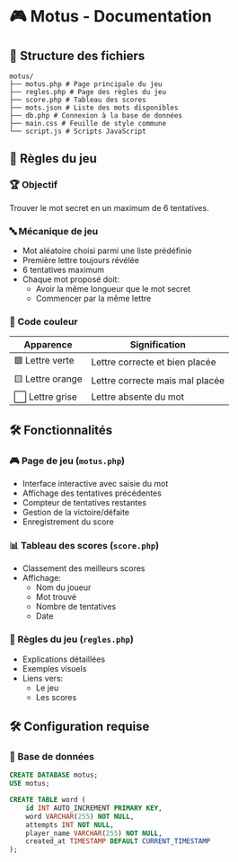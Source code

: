 # 🎮 Motus - Documentation

## 📂 Structure des fichiers

```
motus/
├── motus.php # Page principale du jeu
├── regles.php # Page des règles du jeu
├── score.php # Tableau des scores
├── mots.json # Liste des mots disponibles
├── db.php # Connexion à la base de données
├── main.css # Feuille de style commune
└── script.js # Scripts JavaScript
```

## 🎯 Règles du jeu

### 🏆 Objectif
Trouver le mot secret en un maximum de 6 tentatives.

### 🔤 Mécanique de jeu
- Mot aléatoire choisi parmi une liste prédéfinie
- Première lettre toujours révélée
- 6 tentatives maximum
- Chaque mot proposé doit:
  - Avoir la même longueur que le mot secret
  - Commencer par la même lettre

### 🎨 Code couleur
| Apparence | Signification |
|-----------|---------------|
| 🟩 Lettre verte | Lettre correcte et bien placée |
| 🟨 Lettre orange | Lettre correcte mais mal placée |
| ⬜ Lettre grise | Lettre absente du mot |

## 🛠️ Fonctionnalités

### 🎮 Page de jeu (`motus.php`)
- Interface interactive avec saisie du mot
- Affichage des tentatives précédentes
- Compteur de tentatives restantes
- Gestion de la victoire/défaite
- Enregistrement du score

### 📊 Tableau des scores (`score.php`)
- Classement des meilleurs scores
- Affichage:
  - Nom du joueur
  - Mot trouvé
  - Nombre de tentatives
  - Date

### 📖 Règles du jeu (`regles.php`)
- Explications détaillées
- Exemples visuels
- Liens vers:
  - Le jeu
  - Les scores

## 🛠️ Configuration requise

### 💾 Base de données
```sql
CREATE DATABASE motus;
USE motus;

CREATE TABLE word (
    id INT AUTO_INCREMENT PRIMARY KEY,
    word VARCHAR(255) NOT NULL,
    attempts INT NOT NULL,
    player_name VARCHAR(255) NOT NULL,
    created_at TIMESTAMP DEFAULT CURRENT_TIMESTAMP
);
